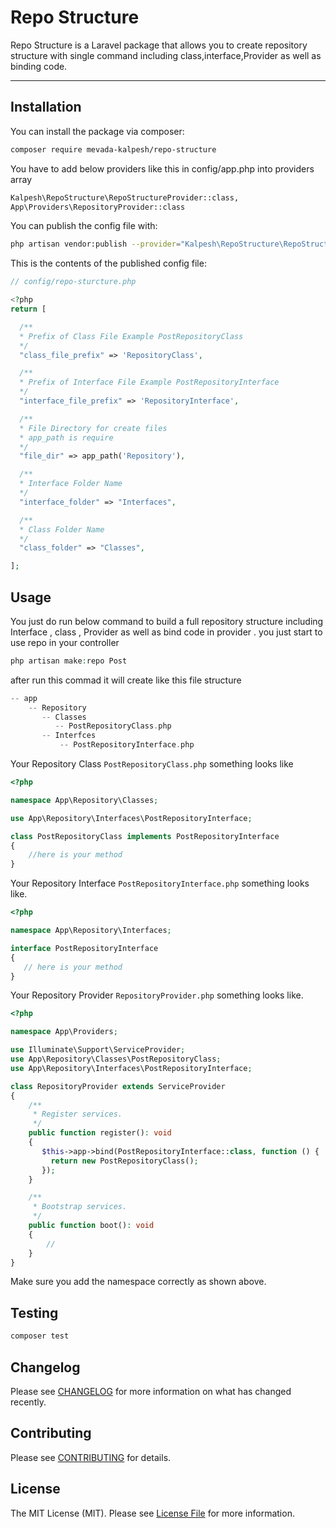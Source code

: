 # Repo Structure

Repo Structure is a Laravel package that allows you to create repository structure with single command including class,interface,Provider as well as binding code.

---

## Installation

You can install the package via composer:

```bash
composer require mevada-kalpesh/repo-structure
```
You have to add below providers like this in config/app.php into providers array

```bash
Kalpesh\RepoStructure\RepoStructureProvider::class,
App\Providers\RepositoryProvider::class
```

You can publish the config file with:
```bash
php artisan vendor:publish --provider="Kalpesh\RepoStructure\RepoStructureProvider::class"
```

This is the contents of the published config file:

```php
// config/repo-sturcture.php

<?php
return [

  /**
  * Prefix of Class File Example PostRepositoryClass
  */
  "class_file_prefix" => 'RepositoryClass',

  /**
  * Prefix of Interface File Example PostRepositoryInterface
  */
  "interface_file_prefix" => 'RepositoryInterface',

  /**
  * File Directory for create files
  * app_path is require
  */
  "file_dir" => app_path('Repository'),

  /**
  * Interface Folder Name
  */
  "interface_folder" => "Interfaces",

  /**
  * Class Folder Name
  */
  "class_folder" => "Classes",

];
```

## Usage

You just do run below command to build a full repository structure including Interface , class , Provider as well as bind code in provider . you just start to use repo in your controller

```php
php artisan make:repo Post
```

after run this commad it will create like this file structure


```php
-- app
    -- Repository
       -- Classes
          -- PostRepositoryClass.php
       -- Interfces
           -- PostRepositoryInterface.php
```

 Your Repository Class `PostRepositoryClass.php` something looks like 
 

```php
<?php

namespace App\Repository\Classes;

use App\Repository\Interfaces\PostRepositoryInterface;

class PostRepositoryClass implements PostRepositoryInterface
{
    //here is your method
}
```

Your Repository Interface `PostRepositoryInterface.php` something looks like.

```php
<?php

namespace App\Repository\Interfaces;

interface PostRepositoryInterface 
{
   // here is your method
}
```

Your Repository Provider `RepositoryProvider.php` something looks like.


```php
<?php

namespace App\Providers;

use Illuminate\Support\ServiceProvider;
use App\Repository\Classes\PostRepositoryClass; 
use App\Repository\Interfaces\PostRepositoryInterface; 

class RepositoryProvider extends ServiceProvider
{
    /**
     * Register services.
     */
    public function register(): void
    {
       $this->app->bind(PostRepositoryInterface::class, function () {
         return new PostRepositoryClass();
       });
    }

    /**
     * Bootstrap services.
     */
    public function boot(): void
    {
        //
    }
}

```

Make sure you add the namespace correctly as shown above.

## Testing

```bash
composer test
```

## Changelog

Please see [CHANGELOG](CHANGELOG.md) for more information on what has changed recently.

## Contributing

Please see [CONTRIBUTING](.github/CONTRIBUTING.md) for details.

## License

The MIT License (MIT). Please see [License File](LICENSE.md) for more information.
